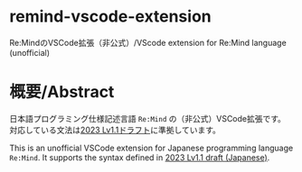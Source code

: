 # remind-vscode-extension
Re:MindのVSCode拡張（非公式）/VScode extension for Re:Mind language (unofficial)

# 概要/Abstract
日本語プログラミング仕様記述言語 `Re:Mind` の（非公式）VSCode拡張です。
対応している文法は[2023 Lv1.1ドラフト](https://qiita.com/mylifewithviolin/items/ee1a16a363aaa4fe3f4c)に準拠しています。

This is an unofficial VSCode extension for Japanese programming language `Re:Mind`.
It supports the syntax defined in [2023 Lv1.1 draft (Japanese)](https://qiita.com/mylifewithviolin/items/ee1a16a363aaa4fe3f4c).
